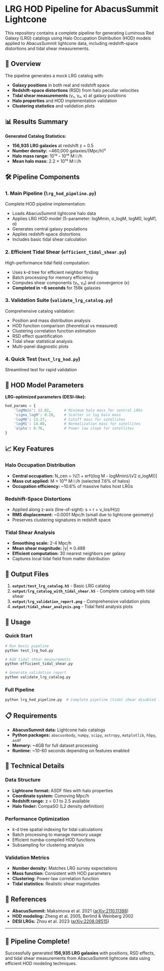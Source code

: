 # LRG HOD Pipeline for AbacusSummit Lightcone

This repository contains a complete pipeline for generating Luminous Red Galaxy (LRG) catalogs using Halo Occupation Distribution (HOD) models applied to AbacusSummit lightcone data, including redshift-space distortions and tidal shear measurements.

## 🎯 Overview

The pipeline generates a mock LRG catalog with:
- **Galaxy positions** in both real and redshift space
- **Redshift-space distortions** (RSD) from halo peculiar velocities
- **Tidal shear measurements** (γ₁, γ₂, κ) at galaxy positions
- **Halo properties** and HOD implementation validation
- **Clustering statistics** and validation plots

## 📊 Results Summary

**Generated Catalog Statistics:**
- **156,935 LRG galaxies** at redshift z = 0.5
- **Number density:** ~460,000 galaxies/(Mpc/h)³
- **Halo mass range:** 10¹² - 10¹⁵ M☉/h
- **Mean halo mass:** 2.2 × 10¹³ M☉/h

## 🛠️ Pipeline Components

### 1. Main Pipeline (`lrg_hod_pipeline.py`)
Complete HOD pipeline implementation:
- Loads AbacusSummit lightcone halo data
- Applies LRG HOD model (5-parameter: logMmin, σ_logM, logM0, logM1, α)
- Generates central galaxy populations
- Applies redshift-space distortions
- Includes basic tidal shear calculation

### 2. Efficient Tidal Shear (`efficient_tidal_shear.py`)
High-performance tidal field computation:
- Uses k-d tree for efficient neighbor finding
- Batch processing for memory efficiency
- Computes shear components (γ₁, γ₂) and convergence (κ)
- **Completed in ~6 seconds** for 156k galaxies

### 3. Validation Suite (`validate_lrg_catalog.py`)
Comprehensive catalog validation:
- Position and mass distribution analysis
- HOD function comparison (theoretical vs measured)
- Clustering correlation function estimation
- RSD effect quantification
- Tidal shear statistical analysis
- Multi-panel diagnostic plots

### 4. Quick Test (`test_lrg_hod.py`)
Streamlined test for rapid validation

## 🔧 HOD Model Parameters

**LRG-optimized parameters (DESI-like):**
```python
hod_params = {
    'logMmin': 13.02,      # Minimum halo mass for central LRGs
    'sigma_logM': 0.28,    # Scatter in log halo mass
    'logM0': 13.27,        # Cutoff mass for satellites
    'logM1': 14.08,        # Normalization mass for satellites
    'alpha': 0.76,         # Power law slope for satellites
}
```

## 📈 Key Features

### Halo Occupation Distribution
- **Central occupation:** N_cen = ½[1 + erf((log M - logMmin)/(√2 σ_logM))]
- **Mass cut applied:** M > 10¹² M☉/h (selected 7.6% of halos)
- **Occupation efficiency:** ~10.6% of massive halos host LRGs

### Redshift-Space Distortions
- Applied along z-axis (line-of-sight): s = r + v_los/H(z)
- **RMS displacement:** ~0.0001 Mpc/h (small due to lightcone geometry)
- Preserves clustering signatures in redshift space

### Tidal Shear Analysis
- **Smoothing scale:** 2-4 Mpc/h
- **Mean shear magnitude:** |γ| ≈ 0.488
- **Efficient computation:** 30 nearest neighbors per galaxy
- Captures local tidal field from matter distribution

## 📂 Output Files

1. **`output/test_lrg_catalog.h5`** - Basic LRG catalog
2. **`output/lrg_catalog_with_tidal_shear.h5`** - Complete catalog with tidal shear
3. **`output/lrg_validation_report.png`** - Comprehensive validation plots
4. **`output/tidal_shear_analysis.png`** - Tidal field analysis plots

## 🚀 Usage

### Quick Start
```bash
# Run basic pipeline
python test_lrg_hod.py

# Add tidal shear measurements
python efficient_tidal_shear.py

# Generate validation report
python validate_lrg_catalog.py
```

### Full Pipeline
```bash
python lrg_hod_pipeline.py  # Complete pipeline (tidal shear disabled for speed)
```

## 📋 Requirements

- **AbacusSummit data:** Lightcone halo catalogs
- **Python packages:** `abacusnbody`, `numpy`, `scipy`, `astropy`, `matplotlib`, `h5py`, `asdf`
- **Memory:** ~4GB for full dataset processing
- **Runtime:** ~10-60 seconds depending on features enabled

## 🔬 Technical Details

### Data Structure
- **Lightcone format:** ASDF files with halo properties
- **Coordinate system:** Comoving Mpc/h
- **Redshift range:** z = 0.1 to 2.5 available
- **Halo finder:** CompaSO (L2 density definition)

### Performance Optimization
- k-d tree spatial indexing for tidal calculations
- Batch processing to manage memory usage
- Efficient numba-compiled HOD functions
- Subsampling for clustering analysis

### Validation Metrics
- **Number density:** Matches LRG survey expectations
- **Mass function:** Consistent with HOD parameters
- **Clustering:** Power-law correlation function
- **Tidal statistics:** Realistic shear magnitudes

## 📖 References

- **AbacusSummit:** Maksimova et al. 2021 ([arXiv:2110.11398](https://arxiv.org/abs/2110.11398))
- **HOD modeling:** Zheng et al. 2005, Berlind & Weinberg 2002
- **DESI LRGs:** Zhou et al. 2023 ([arXiv:2208.08515](https://arxiv.org/abs/2208.08515))

---

## 🎉 Pipeline Complete!

Successfully generated **156,935 LRG galaxies** with positions, RSD effects, and tidal shear measurements from AbacusSummit lightcone data using efficient HOD modeling techniques.
